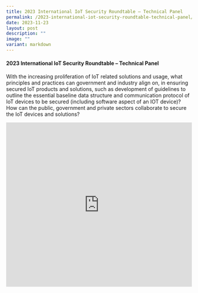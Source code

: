 ```yaml
---
title: 2023 International IoT Security Roundtable – Technical Panel
permalink: /2023-international-iot-security-roundtable-technical-panel/
date: 2023-11-23
layout: post
description: ""
image: ""
variant: markdown
---
```

#### **2023 International IoT Security Roundtable – Technical Panel**

With the increasing proliferation of IoT related solutions and usage, what principles and practices can government and industry align on, in ensuring secured IoT products and solutions, such as development of guidelines to outline the essential baseline data structure and communication protocol of IoT devices to be secured (including software aspect of an IOT device)? How can the public, government and private sectors collaborate to secure the IoT devices and solutions? 

<iframe allowfullscreen="" allow="accelerometer; autoplay; clipboard-write; encrypted-media; gyroscope; picture-in-picture; web-share" frameborder="0" title="YouTube video player" src="https://www.youtube.com/embed/hx7Oqi74uq0?si=6rTcnhF1ccaHj-jy" width="100%" height="445"></iframe>